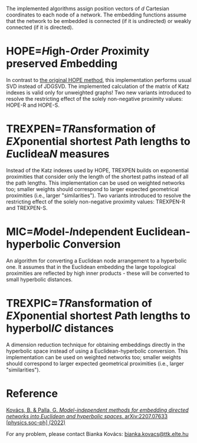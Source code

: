The implemented algorithms assign position vectors of *d* Cartesian coordinates to each node of a network. The embedding functions assume that the network to be embedded is connected (if it is undirected) or weakly connected (if it is directed).

# HOPE=*H*igh-*O*rder *P*roximity preserved *E*mbedding
In contrast to [the original HOPE method](https://dl.acm.org/doi/10.1145/2939672.2939751), this implementation performs usual SVD instead of JDGSVD. The implemented calculation of the matrix of Katz indexes is valid only for unweighted graphs! Two new variants introduced to resolve the restricting effect of the solely non-negative proximity values: HOPE-R and HOPE-S.

# TREXPEN=*TR*ansformation of *EX*ponential shortest *P*ath lengths to *E*uclidea*N* measures
Instead of the Katz indexes used by HOPE, TREXPEN builds on exponential proximities that consider only the length of the shortest paths instead of all the path lengths. This implementation can be used on weighted networks too; smaller weights should correspond to larger expected geometrical proximities (i.e., larger "similarities"). Two variants introduced to resolve the restricting effect of the solely non-negative proximity values: TREXPEN-R and TREXPEN-S.

# MIC=*M*odel-*I*ndependent Euclidean-hyperbolic *C*onversion
An algorithm for converting a Euclidean node arrangement to a hyperbolic one. It assumes that in the Euclidean embedding the large topological proximities are reflected by high inner products - these will be converted to small hyperbolic distances.

# TREXPIC=*TR*ansformation of *EX*ponential shortest *P*ath lengths to hyperbol*IC* distances
A dimension reduction technique for obtaining embeddings directly in the hyperbolic space instead of using a Euclidean-hyperbolic conversion. This implementation can be used on weighted networks too; smaller weights should correspond to larger expected geometrical proximities (i.e., larger "similarities").


# Reference
[Kovács, B. & Palla, G. *Model-independent methods for embedding directed networks into Euclidean and hyperbolic spaces*. arXiv:2207.07633 [physics.soc-ph] (2022)]( 	
https://doi.org/10.48550/arXiv.2207.07633)

For any problem, please contact Bianka Kovács: <bianka.kovacs@ttk.elte.hu>
